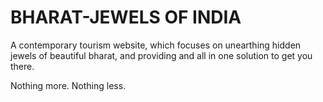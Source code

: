 # BHARAT-JEWELS OF INDIA
A contemporary tourism website, which focuses on unearthing hidden jewels of beautiful bharat, and providing and all in one solution to get you there.

Nothing more. Nothing less.
